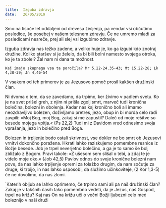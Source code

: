 ```yaml
---
title:  Izguba zdravja
date:   26/05/2019
---
```


Smo na tisoče let oddaljeni od drevesa življenja, pa vendar vsi občutimo posledice, še posebej v našem telesnem zdravju. Če ne umremo mladi za posledicami nesreče, prej ali slej vsi izgubimo zdravje.

Izguba zdravja nas težko zadene, a veliko huje je, ko ga izgubi kdo znotraj družine. Koliko staršev si je želelo, da bi bili bolni namesto svojega otroka, ko je ta zbolel? Žal nam ni dana ta možnost.

`Kaj imajo skupnega vsa ta poročila? Mr 5,22-24.35-43; Mt 15,22-28; Lk 4,38-39; Jn 4,46-54`

V vsakem od teh primerov je za Jezusovo pomoč prosil kakšen družinski član.

Ni dvoma o tem, da se zavedamo, da trpimo, ker živimo v padlem svetu. Ko je na svet prišel greh, z njim ni prišla zgolj smrt, marveč tudi kronična bolečina, bolezni in obolenja. Kadar nas kaj kronično boli ali imamo neozdravljivo bolezen, doživljamo pretres, jezo, obup in bi morda celo radi zavpili: »Moj Bog, moj Bog, zakaj si me zapustil? Daleč od moje rešitve so besede mojega vpitja.« (Ps 22,2) Tudi mi z Davidom vred odnesimo svoja vprašanja, jezo in bolečino pred Boga.

Bolezen in trpljenje bodo ostali skrivnost, vse dokler ne bo smrt ob Jezusovi vrnitvi dokončno poražena. Hkrati lahko raziskujemo pomembne resnice iz Božje besede. Job je trpel neverjetno bolečino, a ga je to samo še bolj zbližalo z Bogom. Pravi takole: »Z ušesom sem slišal o tebi, a zdaj te je videlo moje oko.« (Job 42,5) Pavlov odnos do svoje kronične bolezni nam pove, da nas lahko trpljenje opremi za tolažbo drugim, da nam sočutje za druge, ki trpijo, in nas lahko usposobi, da služimo učinkoviteje, (2 Kor 1,3-5) če ne dovolimo, da nas zlomi.

`Katerih obljub se lahko oprimemo, če trpimo sami ali pa naš družinski član? Zakaj je v takšnih časih tako pomembno vedeti, da je Jezus, naš Gospod, trpel na križu? Kaj nas On na križu uči o večni Božji ljubezni celo med boleznijo v naši druži

